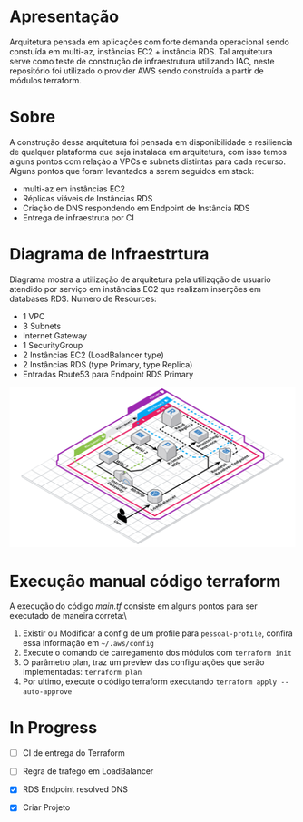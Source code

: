 # Apresentação
Arquitetura pensada em aplicações com forte demanda operacional sendo constuída em multi-az, instâncias EC2 + instância RDS. Tal arquitetura serve como teste de construção de infraestrutura utilizando IAC, neste repositório foi utilizado o provider AWS sendo construída a partir de módulos terraform.

# Sobre
A construção dessa arquitetura foi pensada em disponibilidade e resiliencia de qualquer plataforma que seja instalada em arquitetura, com isso temos alguns pontos com relaçào a VPCs e subnets distintas para cada recurso. Alguns pontos que foram levantados a serem seguidos em stack:
- multi-az em instâncias EC2
- Réplicas viáveis de Instâncias RDS
- Criação de DNS respondendo em Endpoint de Instância RDS
- Entrega de infraestruta por CI

# Diagrama de Infraestrtura
Diagrama mostra a utilização de arquitetura pela utilizqção de usuario atendido por serviço em instâncias EC2 que realizam inserções em databases RDS. Numero de Resources:
- 1 VPC
- 3 Subnets 
- Internet Gateway
- 1 SecurityGroup
- 2 Instâncias EC2 (LoadBalancer type)
- 2 Instâncias RDS (type Primary, type Replica)
- Entradas Route53 para Endpoint RDS Primary

![image](./images/mediawiki-app.png)

# Execução manual código terraform
A execução do código _main.tf_ consiste em alguns pontos para ser executado de maneira correta:\
1. Existir ou Modificar a config de um profile para `pessoal-profile`, confira essa informação em `~/.aws/config`
2. Execute o comando de carregamento dos módulos com `terraform init`
3. O parâmetro plan, traz um preview das configurações que serão implementadas: `terraform plan`
3. Por ultimo, execute o código terraform executando `terraform apply --auto-approve`

# In Progress

- [ ] CI de entrega do Terraform
- [ ] Regra de trafego em LoadBalancer
- [x] RDS Endpoint resolved DNS
- [x] Criar Projeto 

